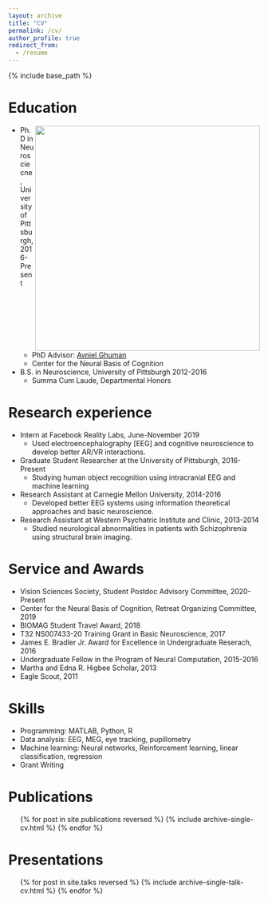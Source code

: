 ```yaml
---
layout: archive
title: "CV"
permalink: /cv/
author_profile: true
redirect_from:
  - /resume
---
```


{% include base_path %}

Education
======

<img align="right" src="https://lh3.googleusercontent.com/rONxWXPXVk2DZWl-JkVYcSN4Tq9sj9Qd2tQsRamcwmJl9lm-DFmdkh6IpBy7Ei5OqXAz_WZsoG2EbBVVKTEr9f09bDGfx_qke3mIqmCJ6j7XenLqdS-wcnC3u87VD78CT6jLLQcB1HE50k6d4gnUsFu4Muh9XE8DS5TWLfLAuHrr69zvkGYbA_Y3OkEj5VougdTCUb8LEvPp5POLyvymHP1NWdAWMwNrz8tx0t2j5CpkDY84nQc8ts8kxIVKNBhCRUf8d6taPylyG013v9ypxrraa9ATB739uJILxsM-U1ZzlzHtWHBybGLlxsF5puf4tNrfGsVTG-75fJM3P034DnIWv7bCiSsHaPNfUdd3stVWoqtHzpjWJdXWylm6HjHS19hTgNsLp3ZVHRgP2ixDpCfDXc1oY-sgAFJzeHIEnaCL06529mG4rKEz-FQQE2OaDccV8YaX59YgISMDiZCTLmBVOy0Lxh4r6t2KuiLwA7Arw2yGxi8GMEkpvc9z2bWzaATFvkSY80gyUPXRrM4lNKxSxGaYZL8zWiegWNEk-4QsGZc7DaJFaDWcSJkIixgrbVm8ihfrhJXECukZTPO1VieegVOfdOs1Eyd3fCX9Mvvz2Ns_lDI31zZVrOajtQ47KJ4lX2mTLpvYtp6sJkb2IPl5u6qeBFhCsfR-dwOUha4W9ImgdKrGsvablL3S=s888-no?authuser=0" width="450">

* Ph.D in Neurosciecne, University of Pittsburgh, 2016-Present
   * PhD Advisor: [Avniel Ghuman](https://www.neurosurgery.pitt.edu/people/avniel-singh-ghuman)
   * Center for the Neural Basis of Cognition
* B.S. in Neuroscience, University of Pittsburgh 2012-2016
   * Summa Cum Laude, Departmental Honors



Research experience
======
* Intern at Facebook Reality Labs, June-November 2019
   * Used electroencephalography [EEG] and cognitive neuroscience to develop better AR/VR interactions.
* Graduate Student Researcher at the University of Pittsburgh, 2016-Present
   * Studying human object recognition using intracranial EEG and machine learning
* Research Assistant at Carnegie Mellon University, 2014-2016
   * Developed better EEG systems using information theoretical approaches and basic neuroscience.
* Research Assistant at Western Psychatric Institute and Clinic, 2013-2014
   * Studied neurological abnormalities in patients with Schizophrenia using structural brain imaging.

Service and Awards
=====
* Vision Sciences Society, Student Postdoc Advisory Committee, 2020-Present
* Center for the Neural Basis of Cognition, Retreat Organizing Committee, 2019
* BIOMAG Student Travel Award, 2018
* T32 NS007433-20 Training Grant in Basic Neuroscience, 2017
* James E. Bradler Jr. Award for Excellence in Undergraduate Reserach, 2016
* Undergraduate Fellow in the Program of Neural Computation, 2015-2016
* Martha and Edna R. Higbee Scholar, 2013
* Eagle Scout, 2011

Skills
======
* Programming: MATLAB, Python, R
* Data analysis: EEG, MEG, eye tracking, pupillometry
* Machine learning: Neural networks, Reinforcement learning, linear classification, regression
* Grant Writing


Publications
======
  <ul>{% for post in site.publications reversed %}
    {% include archive-single-cv.html %}
  {% endfor %}</ul>
  
Presentations
======
  <ul>{% for post in site.talks reversed %}
    {% include archive-single-talk-cv.html %}
  {% endfor %}</ul>

